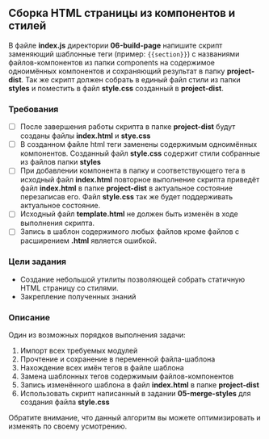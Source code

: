 ## Сборка HTML страницы из компонентов и стилей

В файле **index.js** директории **06-build-page** напишите скрипт заменяющий шаблонные теги  (пример: ```{{section}}```) с названиями файлов-компонентов из папки components на содержимое одноимённых компонентов и сохраняющий результат в папку **project-dist**. Так же скрипт должен собрать в единый файл стили из папки **styles** и поместить в файл **style.css** созданный в **project-dist**. 
### Требования
- [ ] После завершения работы скрипта в папке **project-dist** будут созданы файлы **index.html** и **stye.css** 
- [ ] В созданном файле html теги заменены содержимым одноимённых компонентов. Созданный файл **style.css** содержит стили собранные из файлов папки **styles**  
- [ ] При добавлении компонента в папку и соответствующего тега в исходный файл **index.html** повторное выполнение скрипта приведёт файл **index.html** в папке **project-dist** в актуальное состояние перезаписав его. Файл **style.css** так же будет поддерживать актуальное состояние. 
- [ ] Исходный файл **template.html** не должен быть изменён в ходе выполнения скрипта.
- [ ] Запись в шаблон содержимого любых файлов кроме файлов с расширением **.html** является ошибкой.  
### Цели задания

- Создание небольшой утилиты позволяющей собрать статичную HTML страницу со стилями. 
- Закрепление полученных знаний

### Описание

Один из возможных порядков выполнения задачи:

1. Импорт всех требуемых модулей
2. Прочтение и сохранение в переменной файла-шаблона
3. Нахождение всех имён тегов в файле шаблона
4. Замена шаблонных тегов содержимым файлов-компонентов
5. Запись изменённого шаблона в файл **index.html** в папке **project-dist**
6. Использовать скрипт написанный в задании **05-merge-styles** для создания файла **style.css**

Обратите внимание, что данный алгоритм вы можете оптимизировать и изменять по своему усмотрению. 
